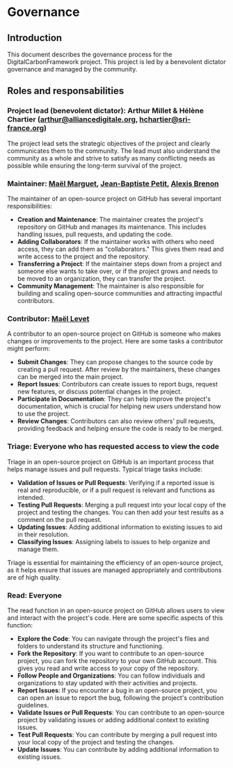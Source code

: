 # Governance

## Introduction 

This document describes the governance process for the DigitalCarbonFramework project. This project is led by a benevolent dictator governance and managed by the community.

## Roles and responsabilities

### Project lead (benevolent dictator): Arthur Millet & Hélène Chartier (<arthur@alliancedigitale.org>, <hchartier@sri-france.org>)
The project lead sets the strategic objectives of the project and clearly communicates them to the community. The lead must also understand the community as a whole and strive to satisfy as many conflicting needs as possible while ensuring the long-term survival of the project.

### Maintainer: [Maël Marguet](https://github.com/maelmrgt), [Jean-Baptiste Petit](https://github.com/jbogp), [Alexis Brenon](https://github.com/AlexisBRENON)
The maintainer of an open-source project on GitHub has several important responsibilities:
- **Creation and Maintenance**: The maintainer creates the project's repository on GitHub and manages its maintenance. This includes handling issues, pull requests, and updating the code.
- **Adding Collaborators**: If the maintainer works with others who need access, they can add them as "collaborators." This gives them read and write access to the project and the repository.
- **Transferring a Project**: If the maintainer steps down from a project and someone else wants to take over, or if the project grows and needs to be moved to an organization, they can transfer the project.
- **Community Management**: The maintainer is also responsible for building and scaling open-source communities and attracting impactful contributors.

### Contributor: [Maël Levet](https://github.com/mllvt-blevolution)
A contributor to an open-source project on GitHub is someone who makes changes or improvements to the project. Here are some tasks a contributor might perform:
- **Submit Changes**: They can propose changes to the source code by creating a pull request. After review by the maintainers, these changes can be merged into the main project.
- **Report Issues**: Contributors can create issues to report bugs, request new features, or discuss potential changes in the project.
- **Participate in Documentation**: They can help improve the project's documentation, which is crucial for helping new users understand how to use the project.
- **Review Changes**: Contributors can also review others' pull requests, providing feedback and helping ensure the code is ready to be merged.

### Triage: Everyone who has requested access to view the code
Triage in an open-source project on GitHub is an important process that helps manage issues and pull requests. Typical triage tasks include:
- **Validation of Issues or Pull Requests**: Verifying if a reported issue is real and reproducible, or if a pull request is relevant and functions as intended.
- **Testing Pull Requests**: Merging a pull request into your local copy of the project and testing the changes. You can then add your test results as a comment on the pull request.
- **Updating Issues**: Adding additional information to existing issues to aid in their resolution.
- **Classifying Issues**: Assigning labels to issues to help organize and manage them.

Triage is essential for maintaining the efficiency of an open-source project, as it helps ensure that issues are managed appropriately and contributions are of high quality.

### Read: Everyone
The read function in an open-source project on GitHub allows users to view and interact with the project's code. Here are some specific aspects of this function:
- **Explore the Code**: You can navigate through the project's files and folders to understand its structure and functioning.
- **Fork the Repository**: If you want to contribute to an open-source project, you can fork the repository to your own GitHub account. This gives you read and write access to your copy of the repository.
- **Follow People and Organizations**: You can follow individuals and organizations to stay updated with their activities and projects.
- **Report Issues**: If you encounter a bug in an open-source project, you can open an issue to report the bug, following the project's contribution guidelines.
- **Validate Issues or Pull Requests**: You can contribute to an open-source project by validating issues or adding additional context to existing issues.
- **Test Pull Requests**: You can contribute by merging a pull request into your local copy of the project and testing the changes.
- **Update Issues**: You can contribute by adding additional information to existing issues.
